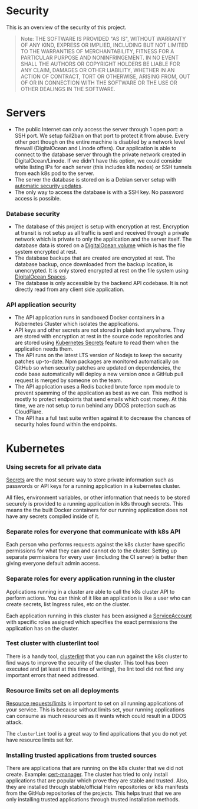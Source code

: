 # Security

This is an overview of the security of this project.

> Note: THE SOFTWARE IS PROVIDED "AS IS", WITHOUT WARRANTY OF ANY KIND, EXPRESS OR IMPLIED, INCLUDING BUT NOT LIMITED TO THE WARRANTIES OF MERCHANTABILITY, FITNESS FOR A PARTICULAR PURPOSE AND NONINFRINGEMENT. IN NO EVENT SHALL THE AUTHORS OR COPYRIGHT HOLDERS BE LIABLE FOR ANY CLAIM, DAMAGES OR OTHER LIABILITY, WHETHER IN AN ACTION OF CONTRACT, TORT OR OTHERWISE, ARISING FROM, OUT OF OR IN CONNECTION WITH THE SOFTWARE OR THE USE OR OTHER DEALINGS IN THE SOFTWARE.

# Servers

- The public Internet can only access the server through 1 open port: a SSH port. We setup fail2ban on that port to protect it from abuse. Every other port though on the entire machine is disabled by a network level firewall (DigitalOcean and Linode offers). Our application is able to connect to the database server through the private network created in DigitalOcean/Linode. If we didn't have this option, we could consider white listing IPs for each server (this includes k8s nodes) or SSH tunnels from each k8s pod to the server.
- The server the database is stored on is a Debian server setup with [automatic security updates](https://wiki.debian.org/UnattendedUpgrades).
- The only way to access the database is with a SSH key. No password access is possible.

### Database security

- The database of this project is setup with encryption at rest. Encryption at transit is not setup as all traffic is sent and received through a private network which is private to only the application and the server itself. The database data is stored on a [DigitalOcean volume](https://www.digitalocean.com/products/block-storage/) which is has the file system encrypted at rest.
- The database backups that are created are encrypted at rest. The database backup, once downloaded from the backup location, is unencrypted. It is only stored encrypted at rest on the file system using [DigitalOcean Spaces](https://www.digitalocean.com/products/spaces/).
- The database is only accessible by the backend API codebase. It is not directly read from any client side application.

### API application security

- The API application runs in sandboxed Docker containers in a Kubernetes Cluster which isolates the applications.
- API keys and other secrets are not stored in plain text anywhere. They are stored with encryption at rest in the source code repositories and are stored using [Kubernetes Secrets](https://kubernetes.io/docs/concepts/configuration/secret/) feature to read them when the application needs them.
- The API runs on the latest LTS version of Nodejs to keep the security patches up-to-date. Npm packages are monitored automatically on GitHub so when security patches are updated on dependencies, the code base automatically will deploy a new version once a GitHub pull request is merged by someone on the team.
- The API application uses a Redis backed brute force npm module to prevent spamming of the application as best as we can. This method is mostly to protect endpoints that send emails which cost money. At this time, we are not setup to run behind any DDOS protection such as CloudFlare.
- The API has a full test suite written against it to decrease the chances of security holes found within the endpoints.

# Kubernetes

### Using secrets for all private data

[Secrets](https://kubernetes.io/docs/concepts/configuration/secret/) are the most secure way to store private information such as passwords or API keys for a running application in a kubernetes cluster.

All files, environment variables, or other information that needs to be stored securely is provided to a running application in k8s through secrets. This means the the built Docker containers for our running application does not have any secrets compiled inside of it.

### Separate roles for everyone that communicate with k8s API

Each person who performs requests against the k8s cluster have specific permissions for what they can and cannot do to the cluster. Setting up separate permissions for every user (including the CI server) is better then giving everyone default admin access.

### Separate roles for every application running in the cluster

Applications running in a cluster are able to call the k8s cluster API to perform actions. You can think of it like an application is like a user who can create secrets, list Ingress rules, etc on the cluster.

Each application running in this cluster has been assigned a [ServiceAccount](https://kubernetes.io/docs/tasks/configure-pod-container/configure-service-account/) with specific roles assigned which specifies the exact permissions the application has on the cluster.

### Test cluster with clusterlint tool

There is a handy tool, [clusterlint](https://github.com/digitalocean/clusterlint) that you can run against the k8s cluster to find ways to improve the security of the cluster. This tool has been executed and (at least at this time of writing), the lint tool did not find any important errors that need addressed.

### Resource limits set on all deployments

[Resource requests/limits](https://kubernetes.io/docs/concepts/configuration/manage-resources-containers/) is important to set on all running applications of your service. This is because without limits set, your running applications can consume as much resources as it wants which could result in a DDOS attack.

The `clusterlint` tool is a great way to find applications that you do not yet have resource limits set for.

### Installing trusted applications from trusted sources

There are applications that are running on the k8s cluster that we did not create. Example: [cert-manager](https://cert-manager.io/). The cluster has tried to only install applications that are popular which prove they are stable and trusted. Also, they are installed through stable/official Helm repositories or k8s manifests from the GitHub repositories of the projects. This helps trust that we are only installing trusted applications through trusted installation methods.
